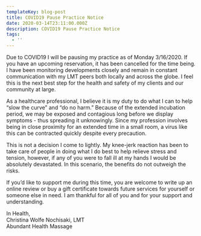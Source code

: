 ```yaml
---
templateKey: blog-post
title: COVID19 Pause Practice Notice
date: 2020-03-14T23:11:00.000Z
description: COVID19 Pause Practice Notice
tags:
  - ''
---
```

Due to COVID19 I will be pausing my practice as of Monday 3/16/2020. If you have an upcoming reservation, it has been cancelled for the time being. I have been monitoring developments closely and remain in constant communication with my LMT peers both locally and across the globe. I feel this is the next best step for the health and safety of my clients and our community at large.

As a healthcare professional, I believe it is my duty to do what I can to help “slow the curve”  and “do no harm.” Because of the extended incubation period, we may be exposed and contagious long before we display symptoms - thus spreading it unknowingly. Since my profession involves being in close proximity for an extended time in a small room, a virus like this can be contracted quickly despite every precaution.  

This is not a decision I come to lightly. My knee-jerk reaction has been to take care of people in doing what I do best to help relieve stress and tension, however, if any of you were to fall ill at my hands I would be absolutely devastated. In this scenario, the benefits do not outweigh the risks.

If you’d like to support me during this time, you are welcome to write up an online review or buy a gift certificate towards future services for yourself or someone else in need. I am thankful for all of you and for your support and understanding. 

In Health,\
Christina Wolfe Nochisaki, LMT\
Abundant Health Massage
